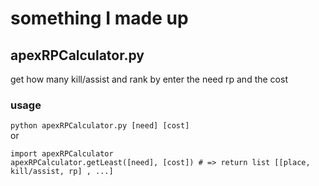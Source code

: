 # something I made up

## apexRPCalculator.py
get how many kill/assist and rank by enter the need rp and the cost
  
### usage
`python apexRPCalculator.py [need] [cost]`  
or  
```python:example
import apexRPCalculator  
apexRPCalculator.getLeast([need], [cost]) # => return list [[place, kill/assist, rp] , ...]  
